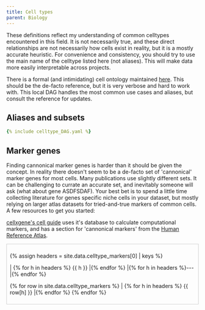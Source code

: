 ```yaml
---
title: Cell types
parent: Biology
---
```


These definitions reflect my understanding of common celltypes encountered in this field. It is not necessarily true, and these direct relationships are not necessarily how cells exist in reality, but it is a mostly accurate heuristic. For convenience and consistency, you should try to use the main name of the celltype listed here (not aliases). This will make data more easily interpretable across projects.

There is a formal (and intimidating) cell ontology maintained [here](https://obofoundry.org/ontology/cl.html). This should be the de-facto reference, but it is very verbose and hard to work with. This local DAG handles the most common use cases and aliases, but consult the reference for updates. 

## Aliases and subsets

```yaml
{% include celltype_DAG.yaml %}
```

## Marker genes

Finding cannonical marker genes is harder than it should be given the concept. In reality there doesn't seem to be a de-facto set of 'cannonical' marker genes for most cells. Many publications use slightly different sets. It can be challenging to currate an accurate set, and inevitably someone will ask (what about gene ASDFSDAF). Your best bet is to spend a little time collecting literature for genes specific niche cells in your dataset, but mostly relying on larger atlas datasets for tried-and-true markers of common cells. A few resources to get you started:

[cellxgene's cell guide](https://cellxgene.cziscience.com/cellguide) uses it's database to calculate computational markers, and has a section for 'cannonical markers' from the [Human Reference Atlas](https://doi.org/10.1038/s41556-021-00788-6).

<div style="overflow-x: auto; max-width: 100%; overflow-y: auto; max-height: 300px; border: 1px solid #ccc; padding: 8px;">
  
{% assign headers = site.data.celltype_markers[0] | keys %}

| {% for h in headers %} {{ h }} |{% endfor %}
|{% for h in headers %}---|{% endfor %}

{% for row in site.data.celltype_markers %}
| {% for h in headers %} {{ row[h] }} |{% endfor %}
{% endfor %}

</div>